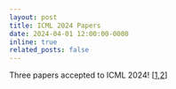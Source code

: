 ```yaml
---
layout: post
title: ICML 2024 Papers
date: 2024-04-01 12:00:00-0000
inline: true
related_posts: false
---
```


Three papers accepted to ICML 2024! [<a href="https://timrudner.com/pacllm" target="_blank">1</a>,<a href="bayespos" target="_blank">2</a>]